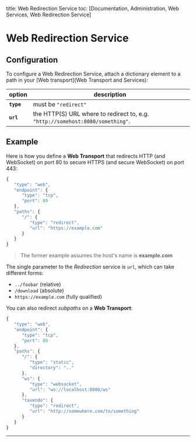 title: Web Redirection Service
toc: [Documentation, Administration, Web Services, Web Redirection Service]

# Web Redirection Service

## Configuration

To configure a Web Redirection Service, attach a dictionary element to a path in your [Web transport](Web Transport and Services):

option | description
---|---
**`type`** | must be `"redirect"`
**`url`** | the HTTP(S) URL where to redirect to, e.g. `"http://somehost:8080/something"`.

## Example

Here is how you define a **Web Transport** that redirects HTTP (and WebSocket) on port 80 to secure HTTPS (and secure WebSocket) on port 443:

```javascript
{
   "type": "web",
   "endpoint": {
      "type": "tcp",
      "port": 80
   },
   "paths": {
      "/": {
         "type": "redirect",
         "url": "https://example.com"
      }
   }
}
```
> The former example assumes the host's name is **example.com**


The single parameter to the *Redirection* service is `url`, which can take different forms:

 * `../foobar` (relative)
 * `/download` (absolute)
 * `https://example.com` (fully qualified)

You can also redirect *subpaths* on a **Web Transport**:

```javascript
{
   "type": "web",
   "endpoint": {
      "type": "tcp",
      "port": 80
   },
   "paths": {
      "/": {
         "type": "static",
         "directory": ".."
      },
      "ws": {
         "type": "websocket",
         "url": "ws://localhost:8080/ws"
      },
      "tavendo": {
         "type": "redirect",
         "url": "http://somewhere.com/to/something"
      }
   }
}
```

---